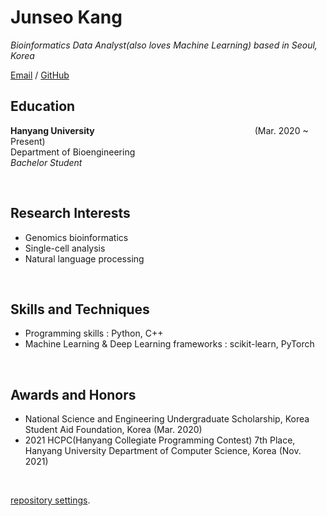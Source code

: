 # Junseo Kang

_Bioinformatics Data Analyst(also loves Machine Learning) based in Seoul, Korea_

[Email](kji98765@naver.com) / [GitHub](https://github.com/kangjunseo/)

## Education
**Hanyang University** &nbsp;&nbsp;&nbsp;&nbsp;&nbsp;&nbsp;&nbsp;&nbsp;&nbsp;&nbsp;&nbsp;&nbsp;&nbsp;&nbsp;&nbsp;&nbsp;&nbsp;&nbsp;&nbsp;&nbsp;&nbsp;&nbsp;&nbsp;&nbsp;&nbsp;&nbsp;&nbsp;&nbsp;&nbsp;&nbsp;&nbsp;&nbsp;&nbsp;&nbsp;&nbsp;&nbsp;&nbsp;&nbsp;&nbsp;&nbsp;&nbsp;&nbsp;&nbsp;&nbsp;&nbsp;&nbsp;&nbsp;&nbsp;&nbsp;&nbsp;&nbsp;&nbsp;&nbsp;&nbsp;&nbsp;&nbsp;&nbsp;&nbsp;&nbsp;&nbsp;&nbsp;&nbsp;&nbsp; (Mar. 2020 ~ Present)   
Department of Bioengineering   
_Bachelor Student_

<br/>

## Research Interests
- Genomics bioinformatics 
- Single-cell analysis
- Natural language processing

<br/>

## Skills and Techniques
- Programming skills : Python, C++
- Machine Learning & Deep Learning frameworks : scikit-learn, PyTorch

<br/>

## Awards and Honors
- National Science and Engineering Undergraduate Scholarship, Korea Student Aid Foundation, Korea (Mar. 2020)
- 2021 HCPC(Hanyang Collegiate Programming Contest) 7th Place, Hanyang University Department of Computer Science, Korea (Nov. 2021)

<br/>

[repository settings](https://github.com/kangjunseo/CV/settings/pages).
